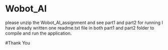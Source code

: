 # Wobot_AI

please unzip the Wobot_AI_assignment and see part1 and part2 
 for running I have already written one readme.txt file in both part1 and part2 folder to compile and run the application.


 #Thank You
